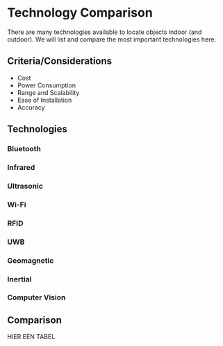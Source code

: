 # Technology Comparison
There are many technologies available to locate objects indoor (and outdoor).
We will list and compare the most important technologies here.

## Criteria/Considerations

- Cost
- Power Consumption
- Range and Scalability
- Ease of Installation
- Accuracy


## Technologies
### Bluetooth

### Infrared

### Ultrasonic

### Wi-Fi

### RFID

### UWB


### Geomagnetic

### Inertial

### Computer Vision

## Comparison

HIER EEN TABEL
